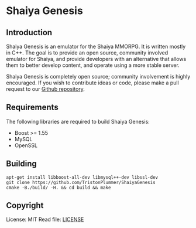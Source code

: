# Shaiya Genesis

## Introduction
Shaiya Genesis is an emulator for the Shaiya MMORPG. It is written mostly in C++. The goal is to provide an open source, community involved emulator for Shaiya, and provide developers with an alternative that allows them to better develop content, and operate using a more stable server.

Shaiya Genesis is completely open source; community involvement is highly encouraged. If you wish to contribute ideas or code, please make a pull request to our [Github repository](https://github.com/TristonPlummer/ShaiyaGenesis/pulls).

## Requirements
The following libraries are required to build Shaiya Genesis:

 - Boost >= 1.55
 - MySQL
 - OpenSSL

## Building

```
apt-get install libboost-all-dev libmysql++-dev libssl-dev
git clone https://github.com/TristonPlummer/ShaiyaGenesis
cmake -B./build/ -H. && cd build && make
```
	
## Copyright
License: MIT
Read file: [LICENSE](LICENSE)
